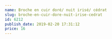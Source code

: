 ```yaml
---
name: Broche en cuir doré/ nuit irisé/ cédrat
slug: broche-en-cuir-dore-nuit-irise-cedrat
id: 6212
publish_date: 2019-02-20 17:31:12
price: 16
---
```


